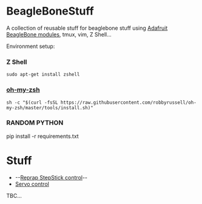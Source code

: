 # BeagleBoneStuff
A collection of reusable stuff for beaglebone stuff using [Adafruit BeagleBone modules](https://github.com/adafruit/adafruit-beaglebone-io-python), tmux, vim, Z Shell...

Environment setup:

### Z Shell

```
sudo apt-get install zshell
```

### [oh-my-zsh](https://github.com/robbyrussell/oh-my-zsh)

```
sh -c "$(curl -fsSL https://raw.githubusercontent.com/robbyrussell/oh-my-zsh/master/tools/install.sh)"
```

### RANDOM PYTHON
pip install -r requirements.txt

# Stuff
* --[Reprap StepStick control](https://github.com/b38tn1k/BeagleBoneStuff/blob/master/stepper.py)--
* [Servo control](https://github.com/b38tn1k/BeagleBoneStuff/blob/master/servo.py)

TBC...
